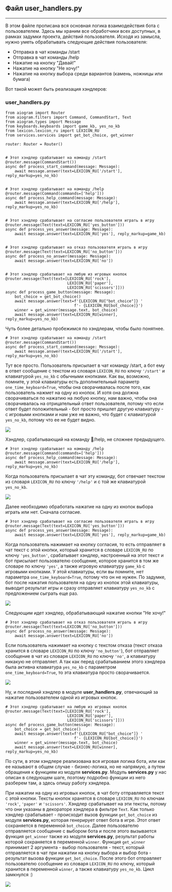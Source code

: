 ## Файл user_handlers.py
----------------------

В этом файле прописана вся основная логика взаимодействия бота с пользователем. Здесь мы храним все обработчики всех доступных, в рамках задумки проекта, действий пользователя. Исходя из замысла, нужно уметь обрабатывать следующие действия пользователя:

*   Отправка в чат команды /start
*   Отправка в чат команды /help
*   Нажатие на кнопку "Давай!"
*   Нажатие на кнопку "Не хочу!"
*   Нажатие на кнопку выбора среди вариантов (камень, ножницы или бумага)

Вот такой может быть реализация хэндлеров:

### user\_handlers.py

    from aiogram import Router
    from aiogram.filters import Command, CommandStart, Text
    from aiogram.types import Message
    from keyboards.keyboards import game_kb, yes_no_kb
    from lexicon.lexicon_ru import LEXICON_RU
    from services.services import get_bot_choice, get_winner
    
    router: Router = Router()
    
    
    # Этот хэндлер срабатывает на команду /start
    @router.message(CommandStart())
    async def process_start_command(message: Message):
        await message.answer(text=LEXICON_RU['/start'], reply_markup=yes_no_kb)
    
    
    # Этот хэндлер срабатывает на команду /help
    @router.message(Command(commands=['help']))
    async def process_help_command(message: Message):
        await message.answer(text=LEXICON_RU['/help'], reply_markup=yes_no_kb)
    
    
    # Этот хэндлер срабатывает на согласие пользователя играть в игру
    @router.message(Text(text=LEXICON_RU['yes_button']))
    async def process_yes_answer(message: Message):
        await message.answer(text=LEXICON_RU['yes'], reply_markup=game_kb)
    
    
    # Этот хэндлер срабатывает на отказ пользователя играть в игру
    @router.message(Text(text=LEXICON_RU['no_button']))
    async def process_no_answer(message: Message):
        await message.answer(text=LEXICON_RU['no'])
    
    
    # Этот хэндлер срабатывает на любую из игровых кнопок
    @router.message(Text(text=[LEXICON_RU['rock'],
                               LEXICON_RU['paper'],
                               LEXICON_RU['scissors']]))
    async def process_game_button(message: Message):
        bot_choice = get_bot_choice()
        await message.answer(text=f'{LEXICON_RU["bot_choice"]} '
                                  f'- {LEXICON_RU[bot_choice]}')
        winner = get_winner(message.text, bot_choice)
        await message.answer(text=LEXICON_RU[winner], reply_markup=yes_no_kb)

Чуть более детально пробежимся по хэндлерам, чтобы было понятнее.

    # Этот хэндлер срабатывает на команду /start
    @router.message(CommandStart())
    async def process_start_command(message: Message):
        await message.answer(text=LEXICON_RU['/start'], reply_markup=yes_no_kb)

Тут все просто. Пользователь присылает в чат команду /start, а бот ему в ответ сообщение с текстом из словаря `LEXICON_RU` по ключу `'/start'` и клавиатурой `yes_no_kb` с обычными кнопками. Как вы, возможно, помните, у этой клавиатуры есть дополнительный параметр `one_time_keyboard=True`, чтобы она сворачивалась после того, как пользователь нажмет на одну из кнопок. И хотя она должна сворачиваться по нажатию на любую кнопку, нам важно, чтобы она сворачивалась на отрицательный ответ пользователя, потому что если ответ будет положительный - бот просто пришлет другую клавиатуру - с игровыми кнопками и нам уже не важно, что будет с клавиатурой `yes_no_kb`, потому что ее не будет видно.

![](https://ucarecdn.com/1faf3a67-b31f-4934-9a42-23d68c5422a8/-/crop/636x271/0,0/-/preview/-/enhance/81/)

Хэндлер, срабатывающий на команду /help, не сложнее предыдущего.

    # Этот хэндлер срабатывает на команду /help
    @router.message(Command(commands=['help']))
    async def process_help_command(message: Message):
        await message.answer(text=LEXICON_RU['/help'], reply_markup=yes_no_kb)

Когда пользователь присылает в чат эту команду, бот отвечает текстом из словаря `LEXICON_RU` по ключу `'/help'` и с той же клавиатурой `yes_no_kb`.

![](https://ucarecdn.com/4dbb4371-82ec-4d5c-890d-bf331fc6d284/-/preview/-/enhance/79/)

Далее необходимо обработать нажатие на одну из кнопок выбора играть или нет. Сначала согласие.

    # Этот хэндлер срабатывает на согласие пользователя играть в игру
    @router.message(Text(text=LEXICON_RU['yes_button']))
    async def process_yes_answer(message: Message):
        await message.answer(text=LEXICON_RU['yes'], reply_markup=game_kb)

Когда пользователь нажимает на кнопку согласия, то есть отправляет в чат текст с этой кнопки, который хранится в словаре `LEXICON_RU` по ключу `'yes_button'`, срабатывает хэндлер, настроенный на этот текст и бот присылает пользователю сообщение, которое хранится в том же словаре по ключу `'yes'`, а также игровую клавиатуру `game_kb` с игровыми кнопками. У этой клавиатуры, если вы помните, нет параметра `one_time_keyboard=True`, потому что он не нужен. По задумке, бот после нажатия пользователя на одну из кнопок этой клавиатуры, выводит результат игры и сразу отправляет клавиатуру `yes_no_kb` с предложением сыграть еще раз.

![](https://ucarecdn.com/31ab70cd-afc2-4b37-b2f6-f95eafb5c31d/-/preview/-/enhance/79/)

Следующим идет хэндлер, обрабатывающий нажатие кнопки "Не хочу!"

    # Этот хэндлер срабатывает на отказ пользователя играть в игру
    @router.message(Text(text=LEXICON_RU['no_button']))
    async def process_no_answer(message: Message):
        await message.answer(text=LEXICON_RU['no'])

Если пользователь нажимает на кнопку с текстом отказа (текст отказа хранится в словаре `LEXICON_RU` по ключу `'no_button'`), бот отправляет сообщение в чат из словаря `LEXICON_RU` по ключу `'no'`, а клавиатуру никакую не отправляет. А так как перед срабатыванием этого хэндлера была активна клавиатура `yes_no_kb` с параметром `one_time_keyboard=True`, то эта клавиатура просто сворачивается.

![](https://ucarecdn.com/aba5475b-5b82-446f-b8ce-a7e366a4a996/-/preview/-/enhance/78/)

Ну, и последний хэндлер в модуле **user\_handlers.py**, отвечающий за нажатие пользователем одной из игровых кнопок.

    # Этот хэндлер срабатывает на любую из игровых кнопок
    @router.message(Text(text=[LEXICON_RU['rock'],
                               LEXICON_RU['paper'],
                               LEXICON_RU['scissors']]))
    async def process_game_button(message: Message):
        bot_choice = get_bot_choice()
        await message.answer(text=f'{LEXICON_RU["bot_choice"]} '
                                  f'- {LEXICON_RU[bot_choice]}')
        winner = get_winner(message.text, bot_choice)
        await message.answer(text=LEXICON_RU[winner], reply_markup=yes_no_kb)

По сути, в этом хэндлере реализована вся игровая логика бота, или как ее называют в общем случае - бизнес-логика, но не напрямую, а путем обращения к функциям из модуля **services.py**. Модуль **services.py** у нас описан в следующем шаге, поэтому подробно функции из него разберем там, а здесь опишу работу хэндлера.

При нажатии на одну из игровых кнопок, в чат боту отправляется текст с этой кнопки. Тексты кнопок хранятся в словаре `LEXICON_RU` по ключам `'rock'`, `'paper'` и `'scissors'`. Хэндлер срабатывает на эти тексты, потому что они указаны в декораторе хэндлера в фильтре `Text`. Как только хэндлер срабатывает - происходит вызов функции `get_bot_choice` из модуля **services.py**, которая генерирует ответ бота в игре. Этот ответ сохраняется в переменной `bot_choice`. Далее пользователю отправляется сообщение с выбором бота и после этого вызывается функция `get_winner` также из модуля **services.py**, результат работы которой сохраняется в переменной `winner`. Функция `get_winner` принимает 2 аргумента - выбор пользователя - текст, который отправляется в чат при нажатии на кнопку выбора и выбор бота - результат вызова функции `get_bot_choice`. После этого бот отправляет пользователю сообщение из словаря `LEXICON_RU` по ключу, который хранится в переменной `winner`, а также клавиатуру `yes_no_kb`. Цикл замкнулся :)

![](https://ucarecdn.com/ebf0080e-9db3-4088-9d5e-2bd19c7c7605/-/preview/-/enhance/79/)
